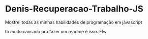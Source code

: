# Denis-Recuperacao-Trabalho-JS
Mostrei todas as minhas habilidades de programação em javascript

to muito cansado pra fazer um readme é isso. Flw
